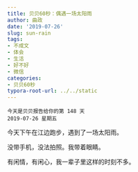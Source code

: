 ```yaml
---
title: 贝贝60秒：偶遇一场太阳雨
author: 曲政
date: '2019-07-26'
slug: sun-rain
tags:
- 不成文
- 体会
- 生活
- 好不好
- 微信
categories:
- 贝贝60秒
typora-root-url: ../../static
---
```


```
今天是贝贝报告给你的第 148 天
2019-07-26 星期五
```

今天下午在江边跑步，遇到了一场太阳雨。

没带手机，没法拍照。我带着眼睛。

有闲情，有闲心，我一辈子里这样的时刻不多。